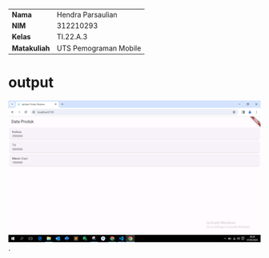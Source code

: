 |  | |
| ----------- | ----------- |
| <b> Nama     | Hendra Parsaulian       |
| <b> NIM     | 312210293       |
| <b> Kelas   | TI.22.A.3        |
| <b> Matakuliah   | UTS Pemograman Mobile       |

# output
![img](https://github.com/Hendraparsaulian28/UTS_Mobile2/blob/main/fluutter.PNG).
